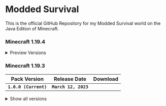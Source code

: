 # Modded Survival

This is the official GitHub Repository for my Modded Survival world on the Java Edition of Minecraft.

### Minecraft 1.19.4

<details>
<summary>Preview Versions</summary>
<p>**No preview versions are available at this time.**</p>
</details>

### Minecraft 1.19.3

| Pack Version | Release Date | Download |
| --- | --- | --- |
| **`1.0.0 (Current)`** | **`March 12, 2023`** | <!-- [**`Download`**]() --> |

<details>
<summary>Show all versions</summary>
<p>**No older versions are available at this time.**</p>
</details>

